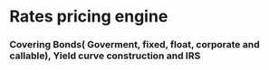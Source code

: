 # Rates pricing engine
### Covering Bonds( Goverment, fixed, float, corporate and callable), Yield curve construction and IRS
